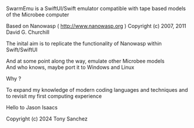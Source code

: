 
SwarmEmu is a SwiftUI/Swift emulator compatible with tape based models of the Microbee computer

Based on Nanowasp ( http://www.nanowasp.org )
Copyright (c) 2007, 2011 David G. Churchill

The inital aim is to replicate the functionality of Nanowasp within Swift/SwiftUI  

And at some point along the way, emulate other Microbee models  
And who knows, maybe port it to Windows and Linux  

Why ?

To expand my knowledge of modern coding languages and techniques and to revisit my first computing experience

Hello to Jason Isaacs

Copyright (c) 2024 Tony Sanchez
